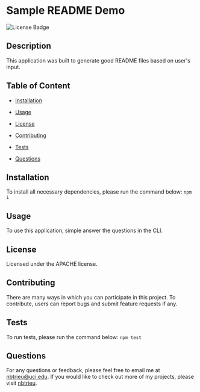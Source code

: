 # Sample README Demo
![License Badge](https://img.shields.io/badge/license-APACHE-success)

## Description

This application was built to generate good README files based on user's input.   


## Table of Content

* [Installation](#installation)

* [Usage](#usage)

* [License](#license)

* [Contributing](#contributing)

* [Tests](#tests)

* [Questions](#questions)   


## Installation

To install all necessary dependencies, please run the command below:
``npm i``


## Usage

To use this application, simple answer the questions in the CLI.

## License
    
Licensed under the APACHE license.    


## Contributing

There are many ways in which you can participate in this project.
To contribute, users can report bugs and submit feature requests if any.   


## Tests

To run tests, please run the command below:
``npm test``    


## Questions

For any questions or feedback, please feel free to email me at nbtrieu@uci.edu.
If you would like to check out more of my projects, please visit [nbtrieu](https://github.com/nbtrieu).

